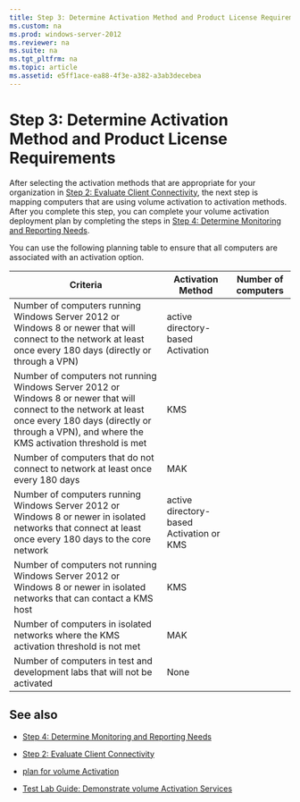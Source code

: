 ```yaml
---
title: Step 3: Determine Activation Method and Product License Requirements
ms.custom: na
ms.prod: windows-server-2012
ms.reviewer: na
ms.suite: na
ms.tgt_pltfrm: na
ms.topic: article
ms.assetid: e5ff1ace-ea88-4f3e-a382-a3ab3decebea
---
```

# Step 3: Determine Activation Method and Product License Requirements
After selecting the activation methods that are appropriate for your organization in [Step 2: Evaluate Client Connectivity](step-2-evaluate-client-connectivity.md), the next step is mapping computers that are using volume activation to activation methods. After you complete this step, you can complete your volume activation deployment plan by completing the steps in [Step 4: Determine Monitoring and Reporting Needs](step-4-determine-monitoring-reporting-needs.md).

You can use the following planning table to ensure that all computers are associated with an activation option.

|Criteria|Activation Method|Number of computers|
|------------|---------------------|-----------------------|
|Number of computers running  Windows Server 2012  or Windows 8 or newer that will connect to the network at least once every 180 days \(directly or through a VPN\)|active directory\-based Activation||
|Number of computers not running  Windows Server 2012  or Windows 8 or newer that will connect to the network at least once every 180 days \(directly or through a VPN\), and where the KMS activation threshold is met|KMS||
|Number of computers that do not connect to network at least once every 180 days|MAK||
|Number of computers running  Windows Server 2012  or Windows 8 or newer in isolated networks that connect at least once every 180 days to the core network|active directory\-based Activation or KMS||
|Number of computers not running  Windows Server 2012  or Windows 8 or newer in isolated networks that can contact a KMS host|KMS||
|Number of computers in isolated networks where the KMS activation threshold is not met|MAK||
|Number of computers in test and development labs that will not be activated|None||

## <a name="BKMK_Links"></a>See also

-   [Step 4: Determine Monitoring and Reporting Needs](step-4-determine-monitoring-reporting-needs.md)

-   [Step 2: Evaluate Client Connectivity](step-2-evaluate-client-connectivity.md)

-   [plan for volume Activation](../plan-volume-activation.md)

-   [Test Lab Guide: Demonstrate volume Activation Services](test-lab-guide-demonstrate-volume-activation-services.md)


